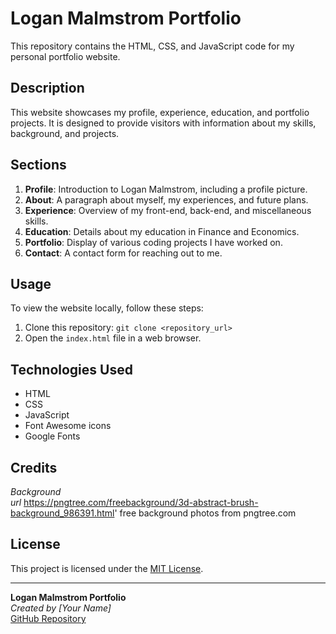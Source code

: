 # Logan Malmstrom Portfolio

This repository contains the HTML, CSS, and JavaScript code for my personal portfolio website.

## Description

This website showcases my profile, experience, education, and portfolio projects. It is designed to provide visitors with information about my skills, background, and projects.

## Sections

1. **Profile**: Introduction to Logan Malmstrom, including a profile picture.
2. **About**: A paragraph about myself, my experiences, and future plans.
3. **Experience**: Overview of my front-end, back-end, and miscellaneous skills.
4. **Education**: Details about my education in Finance and Economics.
5. **Portfolio**: Display of various coding projects I have worked on.
6. **Contact**: A contact form for reaching out to me.

## Usage

To view the website locally, follow these steps:

1. Clone this repository: `git clone <repository_url>`
2. Open the `index.html` file in a web browser.

## Technologies Used

- HTML
- CSS
- JavaScript
- Font Awesome icons
- Google Fonts

## Credits

*Background* <br>
*url* https://pngtree.com/freebackground/3d-abstract-brush-background_986391.html' free background photos from pngtree.com

## License

This project is licensed under the [MIT License](LICENSE).

---

**Logan Malmstrom Portfolio**<br>
*Created by [Your Name]*<br>
[GitHub Repository](https://github.com/EmployedRanger/basic-html-assignment)
